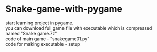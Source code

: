 # Snake-game-with-pygame
start learning project in pygame.         
you can download full game file with executable which is compressed named "Snake game.7z"            
code of main game - "snakegame01.py"          
code for making executable - setup           

